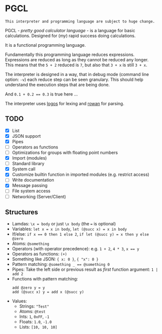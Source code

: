 # PGCL

```
This interpreter and programming language are subject to huge change.
```

PGCL - *pretty good calculator language* - is a language for basic
calculations. Designed for (*my*) rapid success doing calculations.

It is a functional programming language.

Fundamentally this programming language reduces expressions. Expressions are
reduced as long as they cannot be reduced any longer. This means that the ``5 +
2`` reduced is ``7``, but also that ``3 + x`` is still ``3 + x``.

The interpreter is designed in a way, that in debug mode (command line option:
``-v``) each reduce step can be seen granulary. This should help understand the
execution steps that are being done.

And `0.1 + 0.2 == 0.3` is true here ...

The interpreter uses
[logos](https://github.com/maciejhirsz/logos) for lexing and
[rowan](https://github.com/rust-analyzer/rowan) for parsing.

## TODO

* [x] List
* [x] JSON support
* [x] Pipes
* [ ] Operators as functions
* [ ] Optimizations for groups with floating point numbers
* [x] Import (modules)
* [ ] Standard library
* [x] System call
* [x] Customize builtin function in imported modules (e.g. restrict access)
* [ ] Write documentation
* [x] Message passing
* [ ] File system access
* [ ] Networking (Server/Client)

## Structures

- Lamdas: `\x = body` or just `\x body` (the `=` is optional)
- Variables: `let x = x in body`, `let (@succ x) = x in body`
- If/else: `if x == 0 then 1 else 2`, `if let (@succ y) = x then y else @zero`
- Atoms: `@something`
- Operators (with operator precedence): e.g. `1 + 2`, `4 * 3`, `x == y`
- Operators as functions: `(+)`
- Something like JSON: `{ x: 0 }`, `{ "x": 0 }`
- Pattern matching: `@something _ == @something 0`
- Pipes: Take the left side or previous result as *first* function argument: `1 | add 2`
- Functions with pattern matching:
  ```
  add @zero y = y
  add (@succ x) y = add x (@succ y)
  ```
- Values:
  - Strings: `"Test"`
  - Atoms: `@test`
  - Ints: `1`, `0xFF`, `-1`
  - Floats: `1.0`, `-1.0`
  - Lists: `[10, 10, 10]`
